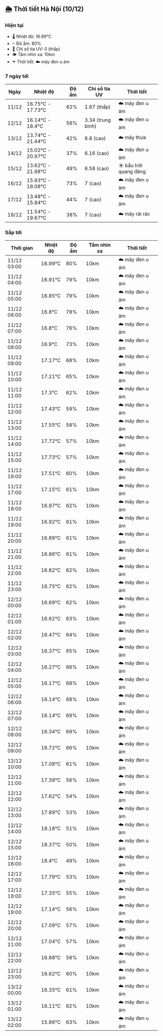 ## 🌦️ Thời tiết Hà Nội (10/12)

### Hiện tại

- 🌡️ Nhiệt độ: 16.99℃
- 💦 Độ ẩm: 80%
- 🌟 Chỉ số tia UV: 0 (thấp)
- 👁️ Tầm nhìn xa: 10km
- ☂️ Thời tiết: ☁️ mây đen u ám

### 7 ngày tới

| Ngày | Nhiệt độ | Độ ẩm | Chỉ số tia UV | Thời tiết |
| --- | --- | --- | --- | --- |
| 11/12 | 16.75℃ - 17.73℃ | 62% | 1.67 (thấp) | ☁️ mây đen u ám |
| 12/12 | 16.14℃ - 18.4℃ | 56% | 3.34 (trung bình) | ☁️ mây đen u ám |
| 13/12 | 13.74℃ - 21.44℃ | 42% | 6.8 (cao) | ☁️ mây thưa |
| 14/12 | 15.02℃ - 20.97℃ | 37% | 6.16 (cao) | ☁️ mây đen u ám |
| 15/12 | 13.62℃ - 21.98℃ | 49% | 6.58 (cao) | ☀️ bầu trời quang đãng |
| 16/12 | 15.93℃ - 19.08℃ | 73% | 7 (cao) | ☁️ mây đen u ám |
| 17/12 | 13.48℃ - 15.84℃ | 44% | 7 (cao) | ☁️ mây đen u ám |
| 18/12 | 11.54℃ - 19.67℃ | 38% | 7 (cao) | ☁️ mây rải rác |

### Sắp tới

| Thời gian | Nhiệt độ | Độ ẩm | Tầm nhìn xa | Thời tiết |
| --- | --- | --- | --- | --- |
| 11/12 03:00 | 16.99℃ | 80% | 10km | ☁️ mây đen u ám |
| 11/12 04:00 | 16.91℃ | 79% | 10km | ☁️ mây đen u ám |
| 11/12 05:00 | 16.85℃ | 79% | 10km | ☁️ mây đen u ám |
| 11/12 06:00 | 16.8℃ | 78% | 10km | ☁️ mây đen u ám |
| 11/12 07:00 | 16.8℃ | 76% | 10km | ☁️ mây đen u ám |
| 11/12 08:00 | 16.9℃ | 73% | 10km | ☁️ mây đen u ám |
| 11/12 09:00 | 17.17℃ | 68% | 10km | ☁️ mây đen u ám |
| 11/12 10:00 | 17.21℃ | 65% | 10km | ☁️ mây đen u ám |
| 11/12 11:00 | 17.3℃ | 62% | 10km | ☁️ mây đen u ám |
| 11/12 12:00 | 17.43℃ | 59% | 10km | ☁️ mây đen u ám |
| 11/12 13:00 | 17.55℃ | 58% | 10km | ☁️ mây đen u ám |
| 11/12 14:00 | 17.72℃ | 57% | 10km | ☁️ mây đen u ám |
| 11/12 15:00 | 17.73℃ | 57% | 10km | ☁️ mây đen u ám |
| 11/12 16:00 | 17.51℃ | 60% | 10km | ☁️ mây đen u ám |
| 11/12 17:00 | 17.15℃ | 61% | 10km | ☁️ mây đen u ám |
| 11/12 18:00 | 16.97℃ | 62% | 10km | ☁️ mây đen u ám |
| 11/12 19:00 | 16.92℃ | 61% | 10km | ☁️ mây đen u ám |
| 11/12 20:00 | 16.89℃ | 61% | 10km | ☁️ mây đen u ám |
| 11/12 21:00 | 16.86℃ | 61% | 10km | ☁️ mây đen u ám |
| 11/12 22:00 | 16.82℃ | 62% | 10km | ☁️ mây đen u ám |
| 11/12 23:00 | 16.75℃ | 62% | 10km | ☁️ mây đen u ám |
| 12/12 00:00 | 16.69℃ | 62% | 10km | ☁️ mây đen u ám |
| 12/12 01:00 | 16.62℃ | 63% | 10km | ☁️ mây đen u ám |
| 12/12 02:00 | 16.47℃ | 64% | 10km | ☁️ mây đen u ám |
| 12/12 03:00 | 16.37℃ | 65% | 10km | ☁️ mây đen u ám |
| 12/12 04:00 | 16.27℃ | 66% | 10km | ☁️ mây đen u ám |
| 12/12 05:00 | 16.17℃ | 68% | 10km | ☁️ mây đen u ám |
| 12/12 06:00 | 16.14℃ | 68% | 10km | ☁️ mây đen u ám |
| 12/12 07:00 | 16.14℃ | 69% | 10km | ☁️ mây đen u ám |
| 12/12 08:00 | 16.34℃ | 69% | 10km | ☁️ mây đen u ám |
| 12/12 09:00 | 16.72℃ | 66% | 10km | ☁️ mây đen u ám |
| 12/12 10:00 | 17.08℃ | 61% | 10km | ☁️ mây đen u ám |
| 12/12 11:00 | 17.39℃ | 56% | 10km | ☁️ mây đen u ám |
| 12/12 12:00 | 17.62℃ | 54% | 10km | ☁️ mây đen u ám |
| 12/12 13:00 | 17.89℃ | 53% | 10km | ☁️ mây đen u ám |
| 12/12 14:00 | 18.18℃ | 51% | 10km | ☁️ mây đen u ám |
| 12/12 15:00 | 18.37℃ | 50% | 10km | ☁️ mây đen u ám |
| 12/12 16:00 | 18.4℃ | 49% | 10km | ☁️ mây đen u ám |
| 12/12 17:00 | 17.79℃ | 53% | 10km | ☁️ mây đen u ám |
| 12/12 18:00 | 17.35℃ | 55% | 10km | ☁️ mây đen u ám |
| 12/12 19:00 | 17.14℃ | 56% | 10km | ☁️ mây đen u ám |
| 12/12 20:00 | 17.09℃ | 57% | 10km | ☁️ mây đen u ám |
| 12/12 21:00 | 17.04℃ | 57% | 10km | ☁️ mây đen u ám |
| 12/12 22:00 | 16.88℃ | 58% | 10km | ☁️ mây đen u ám |
| 12/12 23:00 | 16.62℃ | 60% | 10km | ☁️ mây đen u ám |
| 13/12 00:00 | 16.35℃ | 61% | 10km | ☁️ mây đen u ám |
| 13/12 01:00 | 16.11℃ | 62% | 10km | ☁️ mây đen u ám |
| 13/12 02:00 | 15.86℃ | 63% | 10km | ☁️ mây đen u ám |
